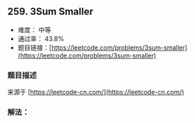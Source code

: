 ## 259. 3Sum Smaller

- 难度： 中等
- 通过率： 43.8%
- 题目链接：[https://leetcode.com/problems/3sum-smaller](https://leetcode.com/problems/3sum-smaller)


### 题目描述

来源于 [https://leetcode-cn.com/](https://leetcode-cn.com/)



### 解法：